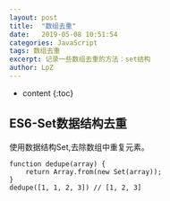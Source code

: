 ```yaml
---
layout: post
title:  "数组去重"
date:   2019-05-08 10:51:54
categories: JavaScript
tags: 数组去重
excerpt: 记录一些数组去重的方法：set结构
author: LpZ
---
```


* content
{:toc}

## ES6-Set数据结构去重
使用数据结构Set,去除数组中重复元素。
```
function dedupe(array) {
    return Array.from(new Set(array));
}
dedupe([1, 1, 2, 3]) // [1, 2, 3]
```
